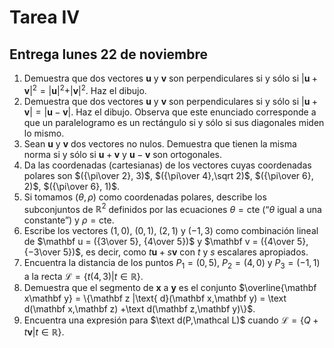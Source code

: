 ﻿# Tarea IV

## Entrega lunes 22 de noviembre

1. Demuestra que dos vectores $\mathbf u$ y $\mathbf v$ son perpendiculares si y sólo si $\vert\mathbf u +\mathbf  v\vert^2 =\vert\mathbf  u\vert^2 + \vert\mathbf  v\vert^2$. Haz el dibujo.
2. Demuestra que dos vectores $\mathbf u$ y $\mathbf v$ son perpendiculares si y sólo si $|\mathbf u + \mathbf v| = |\mathbf u −\mathbf  v|$. Haz el dibujo. Observa que este enunciado corresponde a que un paralelogramo es un rectángulo si y sólo si sus diagonales miden lo mismo.
3. Sean $\mathbf u$ y $\mathbf v$ dos vectores no nulos. Demuestra que tienen la misma norma si y sólo si $\mathbf u +\mathbf  v$ y $\mathbf u −\mathbf  v$ son ortogonales.
4. Da las coordenadas (cartesianas) de los vectores cuyas coordenadas polares son $({\pi\over 2}, 3)$, $({\pi\over 4},\sqrt 2)$, $({\pi\over 6}, 2)$, $({\pi\over 6}, 1)$.
5. Si tomamos $(\theta, \rho)$ como coordenadas polares, describe los subconjuntos de $\mathbb R^2$ definidos por las ecuaciones $\theta =\text{cte}$ (“$\theta$ igual a una constante”) y $\rho=\text{cte}$.
6. Escribe los vectores $(1, 0)$, $(0, 1)$, $(2, 1)$ y $(−1, 3)$ como combinación lineal de $\mathbf u = ({3\over 5}, {4\over 5})$ y $\mathbf v = ({4\over 5},{−3\over 5})$, es decir, como $t\mathbf u + s\mathbf  v$ con $t$ y $s$ escalares apropiados.
7. Encuentra la distancia de los puntos $P_1 = (0, 5)$, $P_2 = (4, 0)$ y $P_3 = (−1, 1)$ a la recta $\mathcal  L = \{t(4, 3) | t\in\mathbb  R\}$.
8. Demuestra que el segmento de $\mathbf x$ a $\mathbf y$ es el conjunto $\overline{\mathbf x\mathbf y} = \{\mathbf z |\text{ d}(\mathbf x,\mathbf y) = \text d(\mathbf x,\mathbf z) +\text d(\mathbf z,\mathbf y)\}$.
9. Encuentra una expresión para $\text d(P,\mathcal L)$ cuando $\mathcal L= \{Q + t\mathbf v | t\in\mathbb R\}$.
